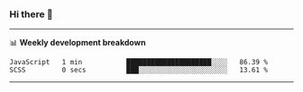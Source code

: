 ### Hi there 👋

-------

📊 **Weekly development breakdown**
<!--START_SECTION:waka-->
```text
JavaScript   1 min           █████████████████████░░░░   86.39 % 
SCSS         0 secs          ███░░░░░░░░░░░░░░░░░░░░░░   13.61 %
```
<!--END_SECTION:waka-->
-------

<!--
**ashish-r/ashish-r** is a ✨ _special_ ✨ repository because its `README.md` (this file) appears on your GitHub profile.

Here are some ideas to get you started:

- 🔭 I’m currently working on ...
- 🌱 I’m currently learning ...
- 👯 I’m looking to collaborate on ...
- 🤔 I’m looking for help with ...
- 💬 Ask me about ...
- 📫 How to reach me: ...
- 😄 Pronouns: ...
- ⚡ Fun fact: ...
-->
